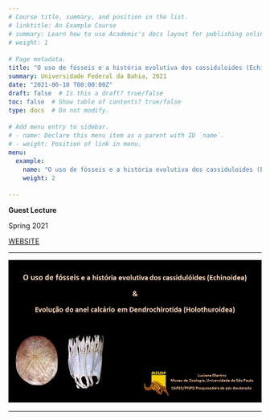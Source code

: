 ```yaml
---
# Course title, summary, and position in the list.
# linktitle: An Example Course
# summary: Learn how to use Academic's docs layout for publishing online courses, software documentation, and tutorials.
# weight: 1

# Page metadata.
title: "O uso de fósseis e a história evolutiva dos cassiduloides (Echinoidea) e evolução do anel calcário em Dendrochirotida (Holothuroidea)"
summary: Universidade Federal da Bahia, 2021
date: "2021-06-10 T00:00:00Z"
draft: false  # Is this a draft? true/false
toc: false  # Show table of contents? true/false
type: docs  # Do not modify.

# Add menu entry to sidebar.
# - name: Declare this menu item as a parent with ID `name`.
# - weight: Position of link in menu.
menu:
  example:
    name: "O uso de fósseis e a história evolutiva dos cassiduloides (Echinoidea) e evolução do anel calcário em Dendrochirotida (Holothuroidea)"
    weight: 2
    
---
```


**Guest Lecture**

Spring 2021

[WEBSITE](https://biologia.ufba.br/)

---

![UFBA](https://raw.githubusercontent.com/lrmartins/lrmartins/master/content/courses/Talk%20UFBA/featured.jpg "UFBA")

---
